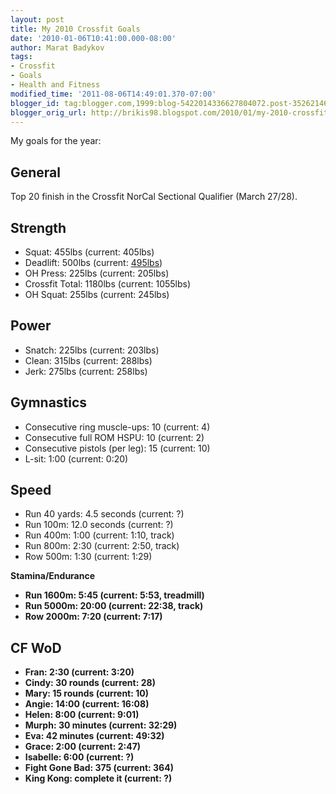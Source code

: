 ```yaml
---
layout: post
title: My 2010 Crossfit Goals
date: '2010-01-06T10:41:00.000-08:00'
author: Marat Badykov
tags:
- Crossfit
- Goals
- Health and Fitness
modified_time: '2011-08-06T14:49:01.370-07:00'
blogger_id: tag:blogger.com,1999:blog-5422014336627804072.post-3526214675911469731
blogger_orig_url: http://brikis98.blogspot.com/2010/01/my-2010-crossfit-goals.html
---
```


My goals for the year:

## General 

Top 20 finish in the Crossfit NorCal Sectional Qualifier (March 27/28). 

## Strength 

* Squat: 455lbs (current: 405lbs) 
* Deadlift: 500lbs (current: [495lbs](http://www.youtube.com/watch?v=Rj9W-Z9SUGQ)) 
* OH Press: 225lbs (current: 205lbs) 
* Crossfit Total: 1180lbs (current: 1055lbs) 
* OH Squat: 255lbs (current: 245lbs) 

## Power 

* Snatch: 225lbs (current: 203lbs) 
* Clean: 315lbs (current: 288lbs) 
* Jerk: 275lbs (current: 258lbs) 

## Gymnastics 

* Consecutive ring muscle-ups: 10 (current: 4) 
* Consecutive full ROM HSPU: 10 (current: 2) 
* Consecutive pistols (per leg): 15 (current: 10) 
* L-sit: 1:00 (current: 0:20) 

## Speed 

* Run 40 yards: 4.5 seconds (current: ?) 
* Run 100m: 12.0 seconds (current: ?) 
* Run 400m: 1:00 (current: 1:10, track) 
* Run 800m: 2:30 (current: 2:50, track) 
* Row 500m: 1:30 (current: 1:29)<b> 

Stamina/Endurance

* Run 1600m: 5:45 (current: 5:53, treadmill) 
* Run 5000m: 20:00 (current: 22:38, track) 
* Row 2000m: 7:20 (current: 7:17) 

## CF WoD 

* Fran: 2:30 (current: 3:20) 
* Cindy: 30 rounds (current: 28) 
* Mary: 15 rounds (current: 10) 
* Angie: 14:00 (current: 16:08) 
* Helen: 8:00 (current: 9:01) 
* Murph: 30 minutes (current: 32:29) 
* Eva: 42 minutes (current: 49:32) 
* Grace: 2:00 (current: 2:47) 
* Isabelle: 6:00 (current: ?) 
* Fight Gone Bad: 375 (current: 364) 
* King Kong: complete it (current: ?) 